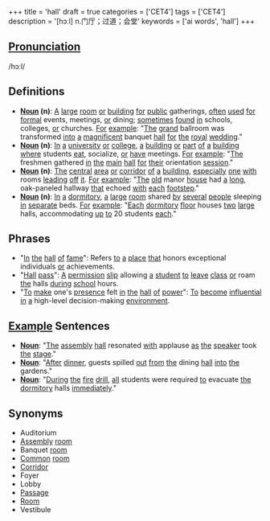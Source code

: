 +++
title = 'hall'
draft = true
categories = ['CET4']
tags = ['CET4']
description = '[hɔːl] n.门厅；过道；会堂'
keywords = ['ai words', 'hall']
+++

## [Pronunciation](/en/post/pronunciation/)
/hɔːl/

## Definitions
- **[Noun](/en/post/noun/) (n)**: [A](/en/post/a/) [large](/en/post/large/) [room](/en/post/room/) [or](/en/post/or/) [building](/en/post/building/) [for](/en/post/for/) [public](/en/post/public/) gatherings, [often](/en/post/often/) [used](/en/post/used/) [for](/en/post/for/) [formal](/en/post/formal/) events, meetings, [or](/en/post/or/) dining; [sometimes](/en/post/sometimes/) [found](/en/post/found/) [in](/en/post/in/) schools, colleges, [or](/en/post/or/) churches. [For](/en/post/for/) [example](/en/post/example/): "[The](/en/post/the/) [grand](/en/post/grand/) ballroom was transformed [into](/en/post/into/) [a](/en/post/a/) [magnificent](/en/post/magnificent/) banquet [hall](/en/post/hall/) [for](/en/post/for/) [the](/en/post/the/) [royal](/en/post/royal/) [wedding](/en/post/wedding/)."
- **[Noun](/en/post/noun/) (n)**: [In](/en/post/in/) [a](/en/post/a/) [university](/en/post/university/) [or](/en/post/or/) [college](/en/post/college/), [a](/en/post/a/) [building](/en/post/building/) [or](/en/post/or/) [part](/en/post/part/) [of](/en/post/of/) [a](/en/post/a/) [building](/en/post/building/) [where](/en/post/where/) students [eat](/en/post/eat/), socialize, [or](/en/post/or/) [have](/en/post/have/) meetings. [For](/en/post/for/) [example](/en/post/example/): "[The](/en/post/the/) freshmen gathered [in](/en/post/in/) [the](/en/post/the/) [main](/en/post/main/) [hall](/en/post/hall/) [for](/en/post/for/) [their](/en/post/their/) orientation [session](/en/post/session/)."
- **[Noun](/en/post/noun/) (n)**: [The](/en/post/the/) [central](/en/post/central/) [area](/en/post/area/) [or](/en/post/or/) [corridor](/en/post/corridor/) [of](/en/post/of/) [a](/en/post/a/) [building](/en/post/building/), [especially](/en/post/especially/) [one](/en/post/one/) [with](/en/post/with/) rooms [leading](/en/post/leading/) [off](/en/post/off/) [it](/en/post/it/). [For](/en/post/for/) [example](/en/post/example/): "[The](/en/post/the/) [old](/en/post/old/) manor [house](/en/post/house/) had [a](/en/post/a/) [long](/en/post/long/), oak-paneled hallway [that](/en/post/that/) echoed [with](/en/post/with/) [each](/en/post/each/) [footstep](/en/post/footstep/)."
- **[Noun](/en/post/noun/) (n)**: [In](/en/post/in/) [a](/en/post/a/) [dormitory](/en/post/dormitory/), [a](/en/post/a/) [large](/en/post/large/) [room](/en/post/room/) shared [by](/en/post/by/) [several](/en/post/several/) [people](/en/post/people/) sleeping [in](/en/post/in/) [separate](/en/post/separate/) beds. [For](/en/post/for/) [example](/en/post/example/): "[Each](/en/post/each/) [dormitory](/en/post/dormitory/) [floor](/en/post/floor/) houses [two](/en/post/two/) [large](/en/post/large/) halls, accommodating [up](/en/post/up/) [to](/en/post/to/) 20 students [each](/en/post/each/)."

## Phrases
- "[In](/en/post/in/) [the](/en/post/the/) [hall](/en/post/hall/) [of](/en/post/of/) [fame](/en/post/fame/)": Refers [to](/en/post/to/) [a](/en/post/a/) [place](/en/post/place/) [that](/en/post/that/) honors exceptional individuals [or](/en/post/or/) achievements.
- "[Hall](/en/post/hall/) [pass](/en/post/pass/)": [A](/en/post/a/) [permission](/en/post/permission/) [slip](/en/post/slip/) allowing [a](/en/post/a/) [student](/en/post/student/) [to](/en/post/to/) [leave](/en/post/leave/) [class](/en/post/class/) [or](/en/post/or/) roam [the](/en/post/the/) halls [during](/en/post/during/) [school](/en/post/school/) hours.
- "[To](/en/post/to/) [make](/en/post/make/) one's [presence](/en/post/presence/) felt [in](/en/post/in/) [the](/en/post/the/) [hall](/en/post/hall/) [of](/en/post/of/) [power](/en/post/power/)": [To](/en/post/to/) [become](/en/post/become/) [influential](/en/post/influential/) [in](/en/post/in/) [a](/en/post/a/) high-level decision-making [environment](/en/post/environment/).

## [Example](/en/post/example/) Sentences
- **[Noun](/en/post/noun/)**: "[The](/en/post/the/) [assembly](/en/post/assembly/) [hall](/en/post/hall/) resonated [with](/en/post/with/) applause [as](/en/post/as/) [the](/en/post/the/) [speaker](/en/post/speaker/) took [the](/en/post/the/) [stage](/en/post/stage/)."
- **[Noun](/en/post/noun/)**: "[After](/en/post/after/) [dinner](/en/post/dinner/), guests spilled [out](/en/post/out/) [from](/en/post/from/) [the](/en/post/the/) dining [hall](/en/post/hall/) [into](/en/post/into/) [the](/en/post/the/) gardens."
- **[Noun](/en/post/noun/)**: "[During](/en/post/during/) [the](/en/post/the/) [fire](/en/post/fire/) [drill](/en/post/drill/), [all](/en/post/all/) students were required [to](/en/post/to/) evacuate [the](/en/post/the/) [dormitory](/en/post/dormitory/) halls [immediately](/en/post/immediately/)."

## Synonyms
- Auditorium
- [Assembly](/en/post/assembly/) [room](/en/post/room/)
- Banquet [room](/en/post/room/)
- [Common](/en/post/common/) [room](/en/post/room/)
- [Corridor](/en/post/corridor/)
- Foyer
- Lobby
- [Passage](/en/post/passage/)
- [Room](/en/post/room/)
- Vestibule
